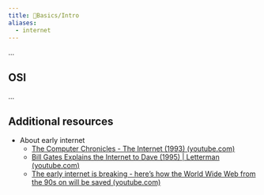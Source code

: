 ```yaml
---
title: 🌱Basics/Intro
aliases:
  - internet
---
```

...
## OSI
...

## Additional resources
- About early internet
	- [The Computer Chronicles - The Internet (1993) (youtube.com)](https://www.youtube.com/watch?v=U_o8gerare0)
	- [Bill Gates Explains the Internet to Dave (1995) | Letterman (youtube.com)](https://www.youtube.com/watch?v=fs-YpQj88ew)
	- [The early internet is breaking - here’s how the World Wide Web from the 90s on will be saved (youtube.com)](https://www.youtube.com/watch?v=2LzyRcLJdlg)